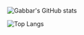 ![Gabbar's GitHub stats](https://github-readme-stats.vercel.app/api?username=gabbarX&show_icons=true&theme=radical)

![Top Langs](https://github-readme-stats.vercel.app/api/top-langs/?username=gabbarX)
